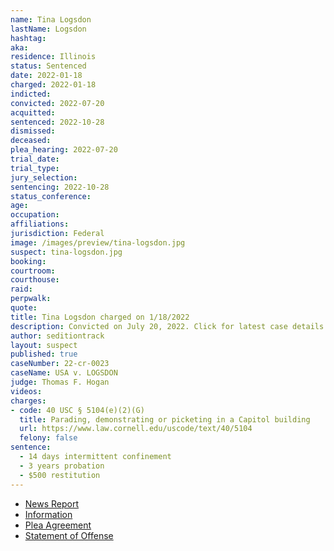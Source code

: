 ```yaml
---
name: Tina Logsdon
lastName: Logsdon
hashtag:
aka:
residence: Illinois
status: Sentenced
date: 2022-01-18
charged: 2022-01-18
indicted:
convicted: 2022-07-20
acquitted:
sentenced: 2022-10-28
dismissed:
deceased:
plea_hearing: 2022-07-20
trial_date:
trial_type:
jury_selection:
sentencing: 2022-10-28
status_conference:
age:
occupation:
affiliations:
jurisdiction: Federal
image: /images/preview/tina-logsdon.jpg
suspect: tina-logsdon.jpg
booking:
courtroom:
courthouse:
raid:
perpwalk:
quote:
title: Tina Logsdon charged on 1/18/2022
description: Convicted on July 20, 2022. Click for latest case details.
author: seditiontrack
layout: suspect
published: true
caseNumber: 22-cr-0023
caseName: USA v. LOGSDON
judge: Thomas F. Hogan
videos:
charges:
- code: 40 USC § 5104(e)(2)(G)
  title: Parading, demonstrating or picketing in a Capitol building
  url: https://www.law.cornell.edu/uscode/text/40/5104
  felony: false
sentence:
  - 14 days intermittent confinement
  - 3 years probation
  - $500 restitution
---
```

- [News Report](https://chicago.suntimes.com/metro-state/2022/2/16/22938068/brazilian-citizen-from-indian-head-park-charged-in-capitol-breach)
- [Information](https://www.justice.gov/usao-dc/case-multi-defendant/file/1471146/download)
- [Plea Agreement](https://www.justice.gov/usao-dc/case-multi-defendant/file/1520786/download)
- [Statement of Offense](https://www.justice.gov/usao-dc/case-multi-defendant/file/1520791/download)
